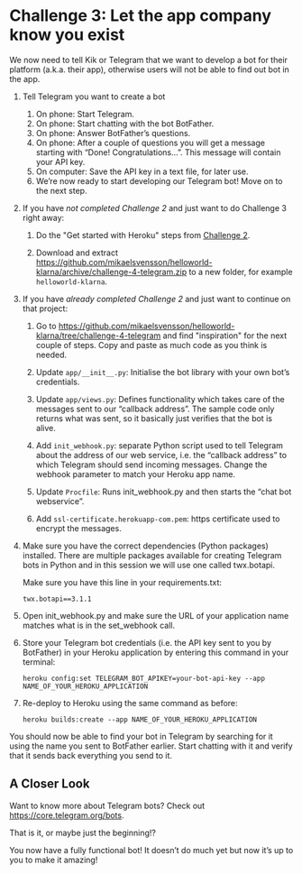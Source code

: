 # Challenge 3: Let the app company know you exist
 
We now need to tell Kik or Telegram that we want to develop a bot for their platform (a.k.a. their app), otherwise users will not be able to find out bot in the app.
 
1.  Tell Telegram you want to create a bot

    1.  On phone: Start Telegram.
    1.  On phone: Start chatting with the bot BotFather.
    1.  On phone: Answer BotFather’s questions.
    1.  On phone: After a couple of questions you will get a message starting with “Done! Congratulations…”. This message will contain your API key.
    1.  On computer: Save the API key in a text file, for later use.
    1.  We’re now ready to start developing our Telegram bot! Move on to the next step.

1.  If you have _not completed Challenge 2_ and just want to do Challenge 3 right away:

    1.  Do the "Get started with Heroku" steps from [Challenge 2](./challenge-heroku.md).
    
    1.  Download and extract https://github.com/mikaelsvensson/helloworld-klarna/archive/challenge-4-telegram.zip 
        to a new folder, for example ```helloworld-klarna```.

1.  If you have _already completed Challenge 2_ and just want to continue on that project:

    1.  Go to https://github.com/mikaelsvensson/helloworld-klarna/tree/challenge-4-telegram and find "inspiration"
        for the next couple of steps. Copy and paste as much code as you think is needed.

    1.  Update ```app/__init__.py```: Initialise the bot library with your own bot’s credentials.
    
    1.  Update ```app/views.py```: Defines functionality which takes care of the messages sent to our “callback address”. The sample code only returns what was sent, so it basically just verifies that the bot is alive.
    
    1.  Add ```init_webhook.py```: separate Python script used to tell Telegram about the address of our web service, i.e. the “callback address” to which Telegram should send incoming messages. Change the webhook parameter to match your Heroku app name.
    
    1.  Update ```Procfile```: Runs init_webhook.py and then starts the “chat bot webservice”.
    
    1.  Add ```ssl-certificate.herokuapp-com.pem```: https certificate used to encrypt the messages.

1.  Make sure you have the correct dependencies (Python packages) installed. There are multiple packages 
    available for creating Telegram bots in Python and in this session we will use one called twx.botapi.

    Make sure you have this line in your requirements.txt:
    
        twx.botapi==3.1.1
 
1.  Open init_webhook.py and make sure the URL of your application name matches what is in the set_webhook call.

1.  Store your Telegram bot credentials (i.e. the API key sent to you by BotFather) in your Heroku application by entering this command in your terminal:
    
        heroku config:set TELEGRAM_BOT_APIKEY=your-bot-api-key --app NAME_OF_YOUR_HEROKU_APPLICATION

1.  Re-deploy to Heroku using the same command as before:
    
        heroku builds:create --app NAME_OF_YOUR_HEROKU_APPLICATION
 
You should now be able to find your bot in Telegram by searching for it using the name you sent to 
BotFather earlier. Start chatting with it and verify that it sends back everything you send to it.

## A Closer Look

Want to know more about Telegram bots? Check out https://core.telegram.org/bots.

That is it, or maybe just the beginning!?

You now have a fully functional bot! It doesn’t do much yet but now it’s up to you to make it amazing!
